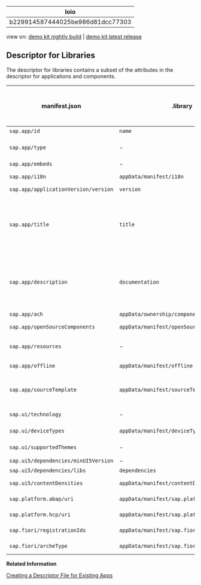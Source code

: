 <!-- loiob229914587444025be986d81dcc77303 -->

| loio |
| -----|
| b229914587444025be986d81dcc77303 |

<div id="loio">

view on: [demo kit nightly build](https://openui5nightly.hana.ondemand.com/#/topic/b229914587444025be986d81dcc77303) | [demo kit latest release](https://openui5.hana.ondemand.com/#/topic/b229914587444025be986d81dcc77303)</div>

## Descriptor for Libraries

The descriptor for libraries contains a subset of the attributes in the descriptor for applications and components.

|manifest.json|.library|Available for SAPUI5 dist libraries?|Comment|
|-------------|--------|------------------------------------|-------|
| `sap.app/id` | `name` |x| |
| `sap.app/type` |-|x|Generated with value `library` |
| `sap.app/embeds` |-|x|Generated|
| `sap.app/i18n` | `appData/manifest/i18n` | |New in `.library` |
| `sap.app/applicationVersion/version` | `version` |x| |
| `sap.app/title` | `title` |x|Text symbol syntax with leading curly brackets \(`{{`\) and trailing curly brackets \(`}}`\); new in `.library` |
| `sap.app/description` | `documentation` |x|Text symbol syntax with leading curly brackets \(`{{`\) and trailing curly brackets \(`}}`\)|
| `sap.app/ach` | `appData/ownership/component` |x| |
| `sap.app/openSourceComponents` | `appData/manifest/openSourceComponents` | |New in `.library` |
| `sap.app/resources` |-|x|Generated with value `resources.json` |
| `sap.app/offline` | `appData/manifest/offline` |x|New in `.library` |
| `sap.app/sourceTemplate` | `appData/manifest/sourceTemplate` | |New in `.library`, to be filled by SAP Web IDE only|
| `sap.ui/technology` |-|x|Generated with value `UI5` |
| `sap.ui/deviceTypes` | `appData/manifest/deviceTypes` | |New in `.library` |
| `sap.ui/supportedThemes` |-|x|Generated and merged|
| `sap.ui5/dependencies/minUI5Version` |-|x|Generated|
| `sap.ui5/dependencies/libs` | `dependencies` |x| |
| `sap.ui5/contentDensities` | `appData/manifest/contentDensities` | |New in `.library` |
| `sap.platform.abap/uri` | `appData/manifest/sap.platform.abap/uri` | |New in `.library` |
| `sap.platform.hcp/uri` | `appData/manifest/sap.platform.hcp/uri` | |New in `.library` |
| `sap.fiori/registrationIds` | `appData/manifest/sap.fiori/registrationId` | |New in `.library` |
| `sap.fiori/archeType` | `appData/manifest/sap.fiori/archeType` | |New in `.library` |

**Related Information**  


[Creating a Descriptor File for Existing Apps](Creating_a_Descriptor_File_for_Existing_Apps_3a9baba.md)

